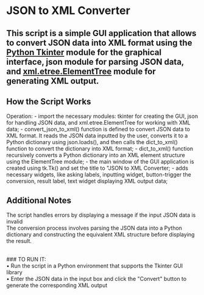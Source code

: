 JSON to XML Converter
====
This script is a simple GUI application that allows to convert JSON data into XML format using the [Python Tkinter](https://docs.python.org/3/library/tkinter.html) module for the graphical interface, json module for parsing JSON data, and [xml.etree.ElementTree](https://docs.python.org/3/library/xml.etree.elementtree.html) module for generating XML output.
----

How the Script Works <br>
----
Operation:
       - import the necessary modules: tkinter for creating the GUI, json for handling JSON data, and xml.etree.ElementTree for working with XML data;
       - convert_json_to_xml() function is defined to convert JSON data to XML format. It reads the JSON data inputted by the user, converts it to a Python dictionary using json.loads(), and then calls the dict_to_xml() function to convert the dictionary into XML format;
       - dict_to_xml() function recursively converts a Python dictionary into an XML element structure using the ElementTree module;
       - the main window of the GUI application is created using tk.Tk() and set the title to "JSON to XML Converter;
       - adds necessary widgets, like asking labels, inputting widget, button-trigger the conversion, result label, text widget displaying XML output data;

Additional Notes <br>
----
The script handles errors by displaying a message if the input JSON data is invalid<br>
The conversion process involves parsing the JSON data into a Python dictionary and constructing the equivalent XML structure before displaying the result.

<br>
### TO RUN IT: <br>
• Run the script in a Python environment that supports the Tkinter GUI library <br>
• Enter the JSON data in the input box and click the "Convert" button to generate the corresponding XML output
